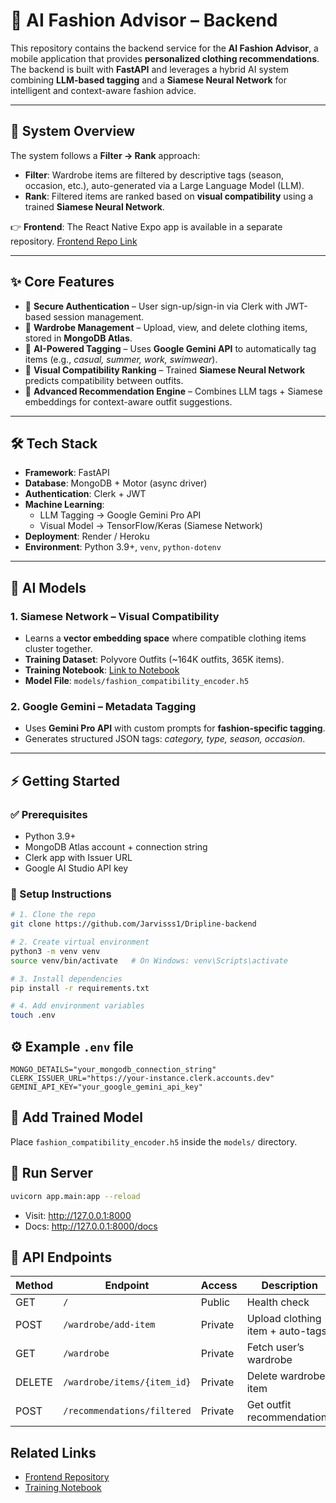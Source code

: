 # 👕 AI Fashion Advisor – Backend

This repository contains the backend service for the **AI Fashion Advisor**, a mobile application that provides **personalized clothing recommendations**.  
The backend is built with **FastAPI** and leverages a hybrid AI system combining **LLM-based tagging** and a **Siamese Neural Network** for intelligent and context-aware fashion advice.

---

## 🚀 System Overview

The system follows a **Filter → Rank** approach:

- **Filter**: Wardrobe items are filtered by descriptive tags (season, occasion, etc.), auto-generated via a Large Language Model (LLM).  
- **Rank**: Filtered items are ranked based on **visual compatibility** using a trained **Siamese Neural Network**.

👉 **Frontend**: The React Native Expo app is available in a separate repository. [Frontend Repo Link](#)  

---

## ✨ Core Features

- 🔐 **Secure Authentication** – User sign-up/sign-in via Clerk with JWT-based session management.  
- 👗 **Wardrobe Management** – Upload, view, and delete clothing items, stored in **MongoDB Atlas**.  
- 🧾 **AI-Powered Tagging** – Uses **Google Gemini API** to automatically tag items (e.g., *casual, summer, work, swimwear*).  
- 🎨 **Visual Compatibility Ranking** – Trained **Siamese Neural Network** predicts compatibility between outfits.  
- 🧠 **Advanced Recommendation Engine** – Combines LLM tags + Siamese embeddings for context-aware outfit suggestions.  

---

## 🛠️ Tech Stack

- **Framework**: FastAPI  
- **Database**: MongoDB + Motor (async driver)  
- **Authentication**: Clerk + JWT  
- **Machine Learning**:
  - LLM Tagging → Google Gemini Pro API  
  - Visual Model → TensorFlow/Keras (Siamese Network)  
- **Deployment**: Render / Heroku  
- **Environment**: Python 3.9+, `venv`, `python-dotenv`  

---

## 🧠 AI Models

### 1. Siamese Network – Visual Compatibility  
- Learns a **vector embedding space** where compatible clothing items cluster together.  
- **Training Dataset**: Polyvore Outfits (~164K outfits, 365K items).  
- **Training Notebook**: [Link to Notebook](https://github.com/Jarvisss1/Dripline-backend/blob/main/Fashion_Compatibility_ML_Model.ipynb)  
- **Model File**: `models/fashion_compatibility_encoder.h5`  

### 2. Google Gemini – Metadata Tagging  
- Uses **Gemini Pro API** with custom prompts for **fashion-specific tagging**.  
- Generates structured JSON tags: *category, type, season, occasion*.  

---

## ⚡ Getting Started

### ✅ Prerequisites
- Python 3.9+  
- MongoDB Atlas account + connection string  
- Clerk app with Issuer URL  
- Google AI Studio API key  

### 🔧 Setup Instructions

```bash
# 1. Clone the repo
git clone https://github.com/Jarvisss1/Dripline-backend

# 2. Create virtual environment
python3 -m venv venv
source venv/bin/activate   # On Windows: venv\Scripts\activate

# 3. Install dependencies
pip install -r requirements.txt

# 4. Add environment variables
touch .env
```
## ⚙️ Example `.env` file
```env
MONGO_DETAILS="your_mongodb_connection_string"
CLERK_ISSUER_URL="https://your-instance.clerk.accounts.dev"
GEMINI_API_KEY="your_google_gemini_api_key"
```
## 🧠 Add Trained Model

Place `fashion_compatibility_encoder.h5` inside the `models/` directory.

## 🚀 Run Server
```bash
uvicorn app.main:app --reload
```

- Visit: http://127.0.0.1:8000
- Docs: http://127.0.0.1:8000/docs

## 📡 API Endpoints

| Method | Endpoint                     | Access  | Description                         |
|--------|------------------------------|---------|-------------------------------------|
| GET    | `/`                          | Public  | Health check                        |
| POST   | `/wardrobe/add-item`         | Private | Upload clothing item + auto-tags    |
| GET    | `/wardrobe`                  | Private | Fetch user’s wardrobe               |
| DELETE | `/wardrobe/items/{item_id}`  | Private | Delete wardrobe item                |
| POST   | `/recommendations/filtered`  | Private | Get outfit recommendations          |

## Related Links
- [Frontend Repository](https://github.com/Jarvisss1/Dripline-backend/blob/main/Fashion_Compatibility_ML_Model.ipynb)
- [Training Notebook](https://github.com/Jarvisss1/Dripline-frontend)

